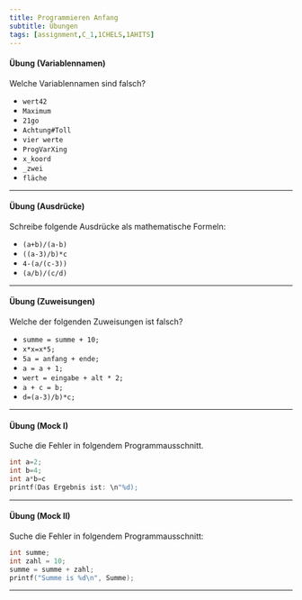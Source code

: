 ```yaml
---
title: Programmieren Anfang
subtitle: Übungen
tags: [assignment,C_1,1CHELS,1AHITS]
---
```


#### **Übung (Variablennamen)**

Welche Variablennamen sind falsch?

- `wert42`
- `Maximum`
- `21go`
- `Achtung#Toll`
- `vier werte`
- `ProgVarXing`
- `x_koord`
- `_zwei`
- `fläche`

---

#### **Übung (Ausdrücke)**

Schreibe folgende Ausdrücke als mathematische Formeln:

- `(a+b)/(a-b)`
- `((a-3)/b)*c`
- `4-(a/(c-3))`
- `(a/b)/(c/d)`

---

#### **Übung (Zuweisungen)**

Welche der folgenden Zuweisungen ist falsch?

- `summe = summe + 10;`
- `x*x=x*5;`
- `5a = anfang + ende;`
- `a = a + 1;`
- `wert = eingabe + alt * 2;`
- `a + c = b;`
- `d=(a-3)/b)*c;`

---

#### **Übung (Mock I)**

Suche die Fehler in folgendem Programmausschnitt.

```c
int a=2;
int b=4;
int a*b=c
printf(Das Ergebnis ist: \n"%d);
```

---

#### **Übung (Mock II)**

Suche die Fehler in folgendem Programmausschnitt:

```c
int summe;
int zahl = 10;
summe = summe + zahl;
printf("Summe is %d\n", Summe);
```

---

